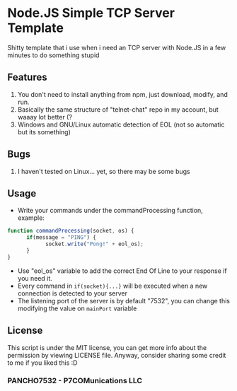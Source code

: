 # Node.JS Simple TCP Server Template
Shitty template that i use when i need an TCP server with Node.JS in a few minutes to do something stupid

## Features
1) You don't need to install anything from npm, just download, modify, and run.
2) Basically the same structure of "telnet-chat" repo in my account, but waaay lot better (?
3) Windows and GNU/Linux automatic detection of EOL (not so automatic but its something)

## Bugs
1) I haven't tested on Linux... yet, so there may be some bugs

## Usage
- Write your commands under the commandProcessing function, example:

```javascript
function commandProcessing(socket, os) {
      if(message = "PING") {
            socket.write("Pong!" + eol_os);
      }
}
```
- Use "eol_os" variable to add the correct End Of Line to your response if you need it.
- Every command in ```if(socket){...}``` will be executed when a new connection is detected to your server
- The listening port of the server is by default "7532", you can change this modifying the value on ```mainPort``` variable

## License
This script is under the MIT license, you can get more info about the permission by viewing LICENSE file.
Anyway, consider sharing some credit to me if you liked this :D

### PANCHO7532 - P7COMunications LLC
